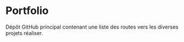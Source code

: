# Portfolio
Dépôt GitHub principal contenant une liste des routes vers les diverses projets réaliser.
